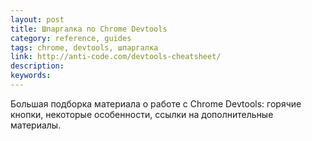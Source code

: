 ```yaml
---
layout: post
title: Шпаргалка по Chrome Devtools
category: reference, guides
tags: chrome, devtools, шпаргалка
link: http://anti-code.com/devtools-cheatsheet/
description:
keywords:
---
```


<p>Большая подборка материала о работе с Chrome Devtools: горячие кнопки, некоторые особенности, ссылки на дополнительные материалы.</p>
